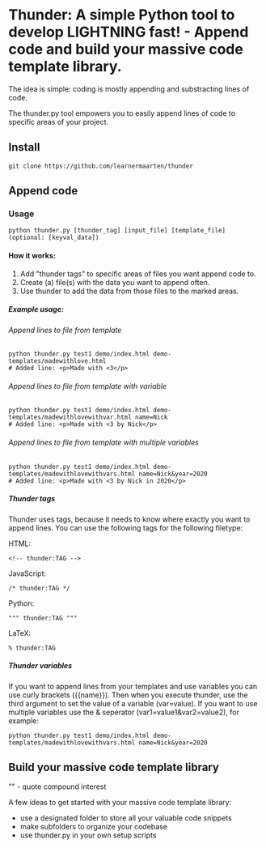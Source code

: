 # Thunder: A simple Python tool to develop LIGHTNING fast! - Append code and build your massive code template library.

The idea is simple: coding is mostly appending and substracting lines of code. 

The thunder.py tool empowers you to easily append lines of code to specific areas of your project.

## Install
```
git clone https://github.com/learnermaarten/thunder
```

## Append code
### Usage
```
python thunder.py [thunder_tag] [input_file] [template_file] (optional: [keyval_data])
```

#### How it works:

1. Add "thunder tags" to specific areas of files you want append code to.
2. Create (a) file(s) with the data you want to append often.
3. Use thunder to add the data from those files to the marked areas.

##### Example usage:

###### Append lines to file from template
```
python thunder.py test1 demo/index.html demo-templates/madewithlove.html 
# Added line: <p>Made with <3</p>
```

###### Append lines to file from template with variable
```
python thunder.py test1 demo/index.html demo-templates/madewithlovewithvar.html name=Nick
# Added line: <p>Made with <3 by Nick</p>
```

###### Append lines to file from template with multiple variables
```
python thunder.py test1 demo/index.html demo-templates/madewithlovewithvars.html name=Nick&year=2020
# Added line: <p>Made with <3 by Nick in 2020</p>
```

##### Thunder tags
Thunder uses tags, because it needs to know where exactly you want to append lines. You can use the following tags for the following filetype:

HTML:
```
<!-- thunder:TAG -->
```

JavaScript:
```
/* thunder:TAG */
```

Python:
```
""" thunder:TAG """
```

LaTeX:
```
% thunder:TAG
```

##### Thunder variables
If you want to append lines from your templates and use variables you can use curly brackets ({{name}}).
Then when you execute thunder, use the third argument to set the value of a variable (var=value). If you want to use multiple variables use the & seperator (var1=value1&var2=value2), for example: 
```
python thunder.py test1 demo/index.html demo-templates/madewithlovewithvars.html name=Nick&year=2020
```

## Build your massive code template library
"" - quote compound interest

A few ideas to get started with your massive code template library:
- use a designated folder to store all your valuable code snippets
- make subfolders to organize your codebase
- use thunder.py in your own setup scripts
